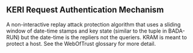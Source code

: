 ## KERI Request Authentication Mechanism

A non-interactive replay attack protection algorithm that uses a sliding window of date-time stamps and key state (similar to the tuple in BADA-RUN) but the date-time is the repliers not the queriers. KRAM is meant to protect a host. See the WebOfTrust glossary for more detail.


